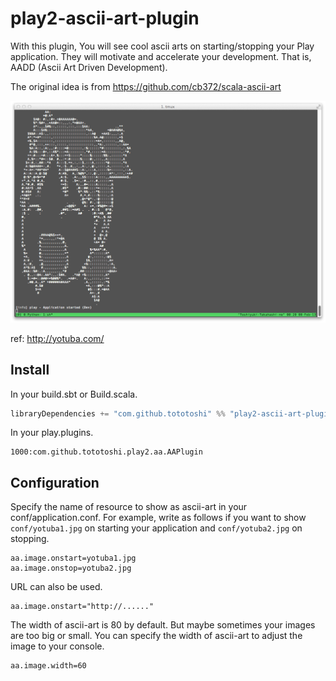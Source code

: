 # play2-ascii-art-plugin


With this plugin, You will see cool ascii arts on starting/stopping your Play application.
They will motivate and accelerate your development. That is, AADD (Ascii Art Driven Development).


The original idea is from https://github.com/cb372/scala-ascii-art

![Yotuba](screenshot.jpg)

ref: http://yotuba.com/

## Install
In your build.sbt or Build.scala.
```scala
libraryDependencies += "com.github.tototoshi" %% "play2-ascii-art-plugin" % "0.3.0"
```

In your play.plugins.
```
1000:com.github.tototoshi.play2.aa.AAPlugin
```

## Configuration

Specify the name of resource to show as ascii-art in your conf/application.conf.
For example, write as follows if you want to show `conf/yotuba1.jpg` on starting your application
and `conf/yotuba2.jpg` on stopping.
```
aa.image.onstart=yotuba1.jpg
aa.image.onstop=yotuba2.jpg
```

URL can also be used.

```
aa.image.onstart="http://......"
```

The width of ascii-art is 80 by default. But maybe sometimes your images are too big or small.
You can specify the width of ascii-art to adjust the image to your console.
```
aa.image.width=60
```
